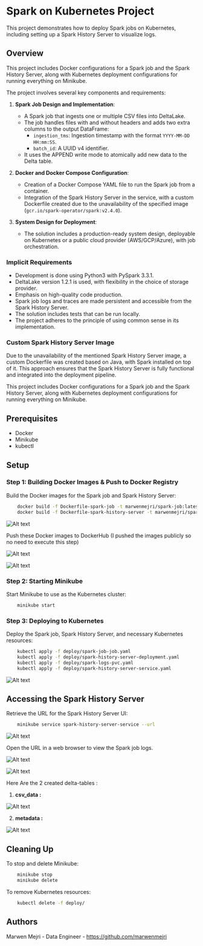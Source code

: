 # Spark on Kubernetes Project

This project demonstrates how to deploy Spark jobs on Kubernetes, including setting up a Spark History Server to visualize logs.

## Overview

This project includes Docker configurations for a Spark job and the Spark History Server, along with Kubernetes deployment configurations for running everything on Minikube.

The project involves several key components and requirements:

1. **Spark Job Design and Implementation**:
   - A Spark job that ingests one or multiple CSV files into DeltaLake.
   - The job handles files with and without headers and adds two extra columns to the output DataFrame:
     - `ingestion_tms`: Ingestion timestamp with the format `YYYY-MM-DD HH:mm:SS`.
     - `batch_id`: A UUID v4 identifier.
   - It uses the APPEND write mode to atomically add new data to the Delta table.

2. **Docker and Docker Compose Configuration**:
   - Creation of a Docker Compose YAML file to run the Spark job from a container.
   - Integration of the Spark History Server in the service, with a custom Dockerfile created due to the unavailability of the specified image (`gcr.io/spark-operator/spark:v2.4.0`).

3. **System Design for Deployment**:
   - The solution includes a production-ready system design, deployable on Kubernetes or a public cloud provider (AWS/GCP/Azure), with job orchestration.

### Implicit Requirements

- Development is done using Python3 with PySpark 3.3.1.
- DeltaLake version 1.2.1 is used, with flexibility in the choice of storage provider.
- Emphasis on high-quality code production.
- Spark job logs and traces are made persistent and accessible from the Spark History Server.
- The solution includes tests that can be run locally.
- The project adheres to the principle of using common sense in its implementation.

### Custom Spark History Server Image

Due to the unavailability of the mentioned Spark History Server image, a custom Dockerfile was created based on Java, with Spark installed on top of it. This approach ensures that the Spark History Server is fully functional and integrated into the deployment pipeline.

This project includes Docker configurations for a Spark job and the Spark History Server, along with Kubernetes deployment configurations for running everything on Minikube.
## Prerequisites

- Docker
- Minikube
- kubectl

## Setup

### Step 1: Building Docker Images & Push to Docker Registry

Build the Docker images for the Spark job and Spark History Server:

```sh
    docker build -f Dockerfile-spark-job -t marwenmejri/spark-job:latest .
    docker build -f Dockerfile-spark-history-server -t marwenmejri/spark-history-server:latest .
```

![Alt text](demo_images/docker_images.png)

Push these Docker images to DockerHub (I pushed the images publicly so no need to execute this step)

![Alt text](demo_images/push-images.png)

![Alt text](demo_images/docker-hub.png)

### Step 2: Starting Minikube
Start Minikube to use as the Kubernetes cluster:

```sh
    minikube start
```

### Step 3: Deploying to Kubernetes
Deploy the Spark job, Spark History Server, and necessary Kubernetes resources:

```sh
    kubectl apply -f deploy/spark-job-job.yaml
    kubectl apply -f deploy/spark-history-server-deployment.yaml
    kubectl apply -f deploy/spark-logs-pvc.yaml
    kubectl apply -f deploy/spark-history-server-service.yaml
```

![Alt text](demo_images/deploy-to-kubernetes.png)

## Accessing the Spark History Server
Retrieve the URL for the Spark History Server UI:

```sh
    minikube service spark-history-server-service --url
```

![Alt text](demo_images/minikube.png)

Open the URL in a web browser to view the Spark job logs.

![Alt text](demo_images/spark-history-server1.png)

![Alt text](demo_images/spark-history-server2.png)

Here Are the 2 created delta-tables : 
1. **csv_data :**

![Alt text](demo_images/csv-data-delta-table.png)

2. **metadata :**

![Alt text](demo_images/metadata-delta-table.png)

## Cleaning Up
To stop and delete Minikube:

```sh
    minikube stop
    minikube delete
```

To remove Kubernetes resources:

```sh
    kubectl delete -f deploy/
```

## Authors
Marwen Mejri - Data Engineer - https://github.com/marwenmejri